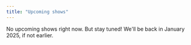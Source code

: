 ```yaml
---
title: "Upcoming shows"
---
```


No upcoming shows right now. But stay tuned! We'll be back in January 2025, if not earlier.
